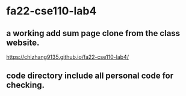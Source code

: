 # fa22-cse110-lab4
## a working add sum page clone from the class website.
https://chizhang9135.github.io/fa22-cse110-lab4/

## code directory include all personal code for checking.